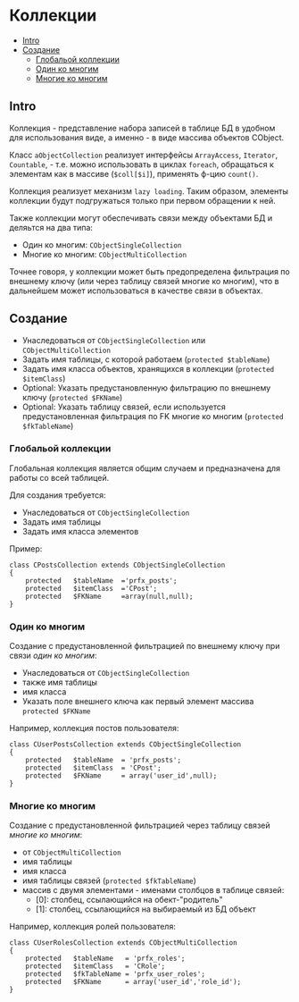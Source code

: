 Коллекции
=========

- [Intro](#Intro)
- [Создание](#Создание)
  - [Глобальой коллекции](#Глобальой-коллекции)
  - [Один ко многим](#Один-ко-многим)
  - [Многие ко многим](#Многие-ко-многим)


Intro
-----

Коллекция - представление набора записей в таблице БД в удобном для использования виде,
а именно - в виде массива объектов CObject.

Класс `aObjectCollection` реализует интерфейсы `ArrayAccess`, `Iterator`, `Countable`, -
т.е. можно использовать в циклах `foreach`, обращаться к элементам как в массиве (`$coll[$i]`),
применять ф-цию `count()`.

Коллекция реализует механизм `lazy loading`. Таким образом, элементы коллекции будут подгружаться только при
первом обращении к ней.

Также коллекции могут обеспечивать связи между объектами БД и деляьтся на два типа:
- Один ко многим: `CObjectSingleCollection`
- Многие ко многим: `CObjectMultiCollection`

Точнее говоря, у коллекции может быть предопределена фильтрация по внешнему ключу
(или через таблицу связей многие ко многим),
что в дальнейшем может использоваться в качестве связи в объектах.



Создание
--------

- Унаследоваться от `CObjectSingleCollection` или `CObjectMultiCollection`
- Задать имя таблицы, с которой работаем (`protected $tableName`)
- Задать имя класса объектов, хранящихся в коллекции (`protected $itemClass`)
- Optional: Указать предустановленную фильтрацию по внешнему ключу (`protected $FKName`)
- Optional: Указать таблицу связей, если используется предустановленная фильтрация по FK многие ко многим (`protected $fkTableName`)


### Глобальой коллекции

Глобальная коллекция является общим случаем и предназначена для работы со всей таблицей.

Для создания требуется:
- Унаследоваться от `CObjectSingleCollection`
- Задать имя таблицы
- Задать имя класса элементов

Пример:

	class CPostsCollection extends CObjectSingleCollection
	{
		protected	$tableName	='prfx_posts';
		protected	$itemClass	='CPost';
		protected	$FKName		=array(null,null);
	}


### Один ко многим

Создание с предустановленной фильтрацией по внешнему ключу при связи *один ко многим*:
- Унаследоваться от `CObjectSingleCollection`
- также имя таблицы
- имя класса
- Указать поле внешнего ключа как первый элемент массива `protected $FKName`


Например, коллекция постов пользователя:
	
	class CUserPostsCollection extends CObjectSingleCollection
	{
		protected	$tableName	= 'prfx_posts';
		protected	$itemClass	= 'CPost';
		protected	$FKName		= array('user_id',null);
	}


### Многие ко многим

Создание с предустановленной фильтрацией через таблицу связей *многие ко многим*:
- от `CObjectMultiCollection`
- имя таблицы
- имя класса
- имя таблицы связей (`protected $fkTableName`)
- массив с двумя элементами - именами столбцов в таблице связей:
  - [0]: столбец, ссылающийся на обект-"родитель"
  - [1]: столбец, ссылающийся на выбираемый из БД объект

Например, коллекция ролей пользователя:

	class CUserRolesCollection extends CObjectMultiCollection
	{
		protected	$tableName   = 'prfx_roles';
		protected	$itemClass   = 'CRole';
		protected	$fkTableName = 'prfx_user_roles';
		protected	$FKName      = array('user_id','role_id');
	}
